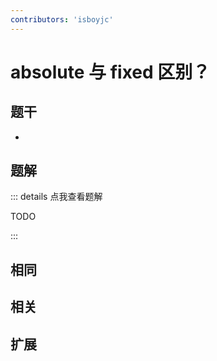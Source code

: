 ```yaml
---
contributors: 'isboyjc'
---
```


# absolute 与 fixed 区别？


## 题干

- 



## 题解

::: details 点我查看题解

  TODO

:::



## 相同


## 相关


## 扩展

